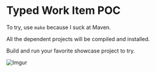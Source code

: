 # Typed Work Item POC

To try, use `make` because I suck at Maven.

All the dependent projects will be compiled and installed. 

Build and run your favorite showcase project to try.

![Imgur](https://i.imgur.com/KMbSX3E.png)

